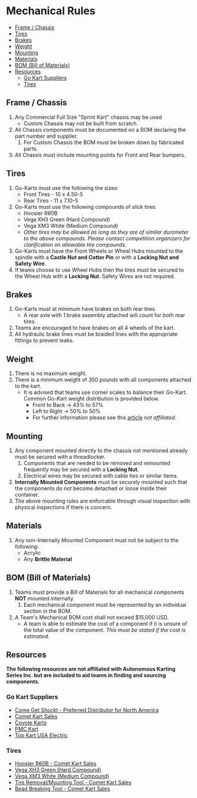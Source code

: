 <!-- omit in toc -->
# Mechanical Rules


- [Frame / Chassis](#frame--chassis)
- [Tires](#tires)
- [Brakes](#brakes)
- [Weight](#weight)
- [Mounting](#mounting)
- [Materials](#materials)
- [BOM (Bill of Materials)](#bom-bill-of-materials)
- [Resources](#resources)
  - [Go Kart Suppliers](#go-kart-suppliers)
  - [Tires](#tires-1)

## Frame / Chassis

 1. Any Commercial Full Size "Sprint Kart" chassis may be used
    * Custom Chassis may not be built from scratch.
 3. All Chassis components must be documented on a BOM declaring the part number and supplier.
    1. For Custom Chassis the BOM must be broken down by fabricated parts.
 4. All Chassis must include mounting points for Front and Rear bumpers.

## Tires

 1. Go-Karts must use the following tire sizes:
    * Front Tires - 10 x 4.50-5
    * Rear Tires - 11 x 7.10-5
 2. Go-Karts must use the following compounds of slick tires:
    * Hoosier R60B
    * Vega XH3 Green (Hard Compound)
    * Vega XM3 White (Medium Compound)
    * _Other tires may be allowed as long as they are of similar durometer to the above compounds. Please contact competition organizers for clarification on allowable tire compounds._
 3. Go-Karts must have the Front Wheels or Wheel Hubs mounted to the spindle with a __Castle Nut and Cotter Pin__ or with a __Locking Nut and Safety Wire__.
 4. If teams choose to use Wheel Hubs then the tires must be secured to the Wheel Hub with a __Locking Nut__. Safety Wires are not required.

## Brakes

 1. Go-Karts must at minimum have brakes on both rear tires.
    * A rear axle with 1 brake assembly attached will count for both rear tires.
 2. Teams are encouraged to have brakes on all 4 wheels of the kart.
 3. All hydraulic brake lines must be braided lines with the appropriate fittings to prevent leaks.

## Weight

 1. There is no maximum weight.
 2. There is a minimum weight of 350 pounds with all components attached to the kart.
    * It is advised that teams use corner scales to balance their Go-Kart. Common Go-Kart weight distribution is provided below.
      * Front to Back -> 43% to 57%
      * Left to Right -> 50% to 50%
      * For further information please see this [article](https://www.woodbridgekartclub.com/how-to/kart-scaling-weight-distribution/) _not affiliated_.

## Mounting

 1. Any component mounted directly to the chassis not mentioned already must be secured with a threadlocker.
    1. Components that are needed to be removed and remounted frequently may be secured with a __Locking Nut__.
    2. Electrical wires may be secured with cable ties or similar items.
 2. __Internally Mounted Components__ must be securely mounted such that the components do not become detached or loose inside their container.
 3. The above mounting rules are enforcable through visual inspection with physical inspections if there is concern.

## Materials

 1. Any non-Internally Mounted Component must not be subject to the following:
    * Acrylic
    * Any __Brittle Material__

## BOM (Bill of Materials)

 1. Teams must provide a Bill of Materials for all mechanical components __NOT__ mounted internally.
    1. Each mechanical component must be represented by an individual section in the BOM.
 2. A Team's Mechanical BOM cost shall not exceed $15,000 USD.
    * A team is able to estimate the cost of a component if it is unsure of the total value of the component. _This must be stated if the cost is estimated_.

## Resources

__The following resources are not affiliated with Autonomous Karting Series Inc. but are included to aid teams in finding and sourcing components.__

### Go Kart Suppliers

 * [Come Get Shockt - Preferred Distributor for North America](https://comegetshockt.com/)
 * [Comet Kart Sales](https://cometkartsales.com/)
 * [Coyote Karts](https://coyotekarts.com/)
 * [PMC Kart](https://www.pmckart.com/)
 * [Top Kart USA Electric](http://topkartusa.net/electric/)

### Tires

 * [Hoosier R60B - Comet Kart Sales](https://cometkartsales.com/Hoosier-R60B-10x4.50-11x7.10-5-Slick-Tire-Set.html)
 * [Vega XH3 Green (Hard Compound)](https://www.vegausa.com/Tires/XH3.htm)
 * [Vega XM3 White (Medium Compound)](https://www.vegausa.com/Tires/XM3.htm)
 * [Tire Removal/Mounting Tool - Comet Kart Sales](https://cometkartsales.com/Economy-Tire-Pryr-Tire-Removal-and-Mounting-Tool.html)
 * [Bead Breaking Tool - Comet Kart Sales](https://cometkartsales.com/Economy-Tire-Pryr-Tire-Removal-and-Mounting-Tool.html)
